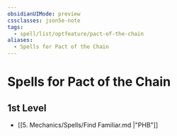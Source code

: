 ```yaml
---
obsidianUIMode: preview
cssclasses: json5e-note
tags:
  - spell/list/optfeature/pact-of-the-chain
aliases:
  - Spells for Pact of the Chain
---
```

# Spells for Pact of the Chain

## 1st Level

- [[5. Mechanics/Spells/Find Familiar.md \|"PHB"]]

